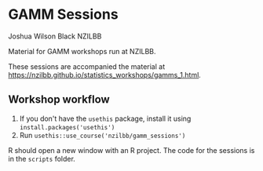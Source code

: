# GAMM Sessions

Joshua Wilson Black
NZILBB

Material for GAMM workshops run at NZILBB.

These sessions are accompanied the material at <https://nzilbb.github.io/statistics_workshops/gamms_1.html>.

## Workshop workflow

1. If you don't have the `usethis` package, install it using `install.packages('usethis')`
2. Run `usethis::use_course('nzilbb/gamm_sessions')`

R should open a new window with an R project. The code for the sessions is in the `scripts` folder.
